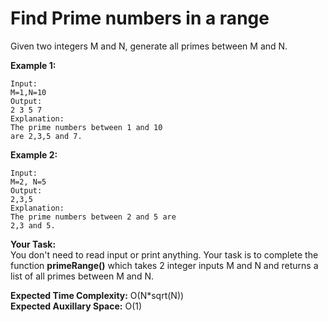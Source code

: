 # Find Prime numbers in a range
Given two integers M and N, generate all primes between M and N.

**Example 1:**
```
Input:
M=1,N=10
Output:
2 3 5 7
Explanation:
The prime numbers between 1 and 10
are 2,3,5 and 7.
```
**Example 2:**
```
Input:
M=2, N=5
Output:
2,3,5
Explanation:
The prime numbers between 2 and 5 are 
2,3 and 5.
```
**Your Task:**<br>
You don't need to read input or print anything. Your task is to complete the function **primeRange()** which takes 2 integer inputs M and N and returns a list of all primes between M and N.

**Expected Time Complexity:** O(N*sqrt(N))<br>
**Expected Auxillary Space:** O(1)

